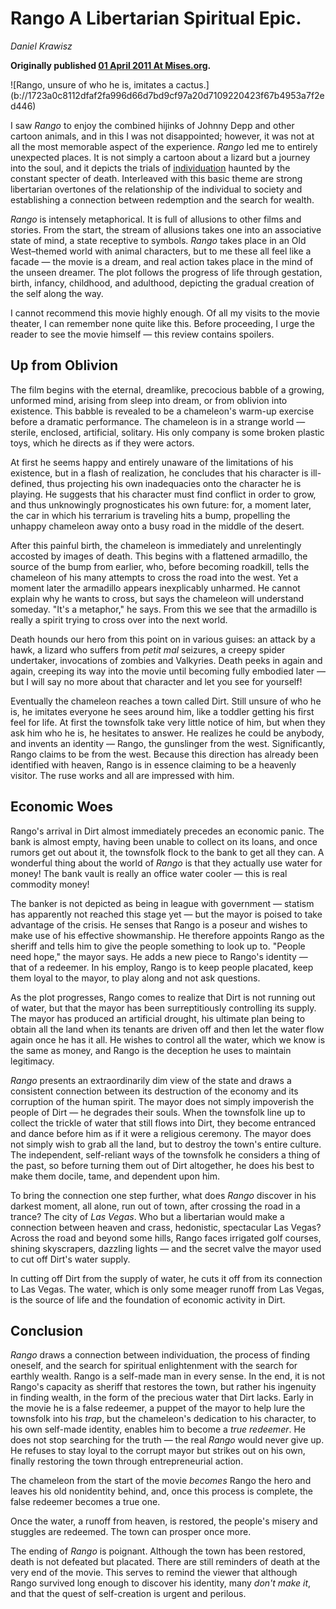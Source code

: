 # Rango A Libertarian Spiritual Epic.

_Daniel Krawisz_

**Originally published [01 April 2011 At Mises.org](https://mises.org/library/rango-libertarian-spiritual-epic).**

<div class="my-4 text-center">![Rango, unsure of who he is, imitates a cactus.](b://1723a0c8112dfaf2fa996d66d7bd9cf97a20d7109220423f67b4953a7f2ed446)</div>

I saw *Rango* to enjoy the combined hijinks of Johnny Depp and other cartoon animals, and in this I was not disappointed; however, it
was not at all the most memorable aspect of the experience. *Rango* led me to entirely unexpected places. It is not simply a cartoon about a lizard but a journey into the soul, and it depicts the trials of [individuation](https://en.wikipedia.org/wiki/Individuation) haunted by the
constant specter of death. Interleaved with this basic theme are strong libertarian overtones of the relationship of the individual to society and establishing a connection between redemption and the search for wealth.

*Rango* is intensely metaphorical. It is full of allusions to other films and stories. From the start, the stream of allusions takes one into an associative state of mind, a state receptive to symbols. *Rango* takes place in an Old West–themed world with animal characters, but to me these all feel like a facade — the movie is a dream, and real action takes place in the mind of the unseen dreamer. The plot follows the progress of life through gestation, birth, infancy, childhood, and adulthood, depicting the gradual creation of the self along the way.

I cannot recommend this movie highly enough. Of all my visits to the movie theater, I can remember none quite like this. Before proceeding, I urge the reader to see the movie himself — this review contains spoilers.

## Up from Oblivion

The film begins with the eternal, dreamlike, precocious babble of a growing, unformed mind, arising from sleep into dream, or from oblivion into existence. This babble is revealed to be a chameleon's warm-up exercise before a dramatic performance. The chameleon is in a strange world — sterile, enclosed, artificial, solitary. His only company is some broken plastic toys, which he directs as if they were actors.

At first he seems happy and entirely unaware of the limitations of his existence, but in a flash of realization, he concludes that his character is ill-defined, thus projecting his own inadequacies onto the character he is playing. He suggests that his character must find conflict in order to grow, and thus unknowingly prognosticates his own future: for, a moment later, the car in which his terrarium is traveling hits a bump, propelling the unhappy chameleon away onto a busy road in the middle of the desert.

After this painful birth, the chameleon is immediately and unrelentingly accosted by images of death. This begins with a flattened armadillo, the source of the bump from earlier, who, before becoming roadkill, tells the chameleon of his many attempts to cross the road into the west. Yet a moment later the armadillo appears inexplicably unharmed. He cannot explain why he wants to cross, but says the chameleon will understand someday. "It's a metaphor," he says. From this we see that the armadillo is really a spirit trying to cross over into the next world.	

Death hounds our hero from this point on in various guises: an attack by a hawk, a lizard who suffers from *petit mal* seizures, a creepy spider undertaker, invocations of zombies and Valkyries. Death peeks in again and again, creeping its way into the movie until becoming fully embodied later — but I will say no more about that character and let you see for yourself!

Eventually the chameleon reaches a town called Dirt. Still unsure of who he is, he imitates everyone he sees around him, like a toddler getting his first feel for life. At first the townsfolk take very little notice of him, but when they ask him who he is, he hesitates to answer. He realizes he could be anybody, and invents an identity — Rango, the gunslinger from the west. Significantly, Rango claims to be from the west. Because this direction has already been identified with heaven, Rango is in essence claiming to be a heavenly visitor. The ruse works and all are impressed with him.

## Economic Woes

Rango's arrival in Dirt almost immediately precedes an economic panic. The bank is almost empty, having been unable to collect on its loans, and once rumors get out about it, the townsfolk flock to the bank to get all they can. A wonderful thing about the world of *Rango* is that they actually use water for money! The bank vault is really an office water cooler — this is real commodity money!

The banker is not depicted as being in league with government — statism has apparently not reached this stage yet — but the mayor is poised to take advantage of the crisis. He senses that Rango is a poseur and wishes to make use of his effective showmanship. He therefore appoints Rango as the sheriff and tells him to give the people something to look up to. "People need hope," the mayor says. He adds a new piece to Rango's identity — that of a redeemer. In his employ, Rango is to keep people placated, keep them loyal to the mayor, to play along and not ask questions.

As the plot progresses, Rango comes to realize that Dirt is not running out of water, but that the mayor has been surreptitiously controlling its supply. The mayor has produced an artificial drought, his ultimate plan being to obtain all the land when its tenants are driven off and then let the water flow again once he has it all. He wishes to control all the water, which we know is the same as money, and Rango is the deception he uses to maintain legitimacy.

*Rango* presents an extraordinarily dim view of the state and draws a consistent connection between its destruction of the economy and its corruption of the human spirit. The mayor does not simply impoverish the people of Dirt — he degrades their souls. When the townsfolk line up to collect the trickle of water that still flows into Dirt, they become entranced and dance before him as if it were a religious ceremony. The mayor does not simply wish to grab all the land, but to destroy the town's entire culture. The independent, self-reliant ways of the townsfolk he considers a thing of the past, so before turning them out of Dirt altogether, he does his best to make them docile, tame, and dependent upon him.

To bring the connection one step further, what does *Rango* discover in his darkest moment, all alone, run out of town, after crossing the road in a trance? The city of *Las Vegas*. Who but a libertarian would make a connection between heaven and crass, hedonistic, spectacular Las Vegas? Across the road and beyond some hills, Rango faces irrigated golf courses, shining skyscrapers, dazzling lights — and the secret valve the mayor used to cut off Dirt's water supply.

In cutting off Dirt from the supply of water, he cuts it off from its connection to Las Vegas. The water, which is only some meager runoff from Las Vegas, is the source of life and the foundation of economic activity in Dirt.

## Conclusion

*Rango* draws a connection between individuation, the process of finding oneself, and the search for spiritual enlightenment with the search for earthly wealth. Rango is a self-made man in every sense. In the end, it is not Rango's capacity as sheriff that restores the town, but rather his ingenuity in finding wealth, in the form of the precious water that Dirt lacks. Early in the movie he is a false redeemer, a puppet of the mayor to help lure the townsfolk into his *trap*, but the chameleon's dedication to his character, to his own self-made identity, enables him to become a *true redeemer*. He does not stop searching for the truth — the real *Rango* would never give up. He refuses to stay loyal to the corrupt mayor but strikes out on his own, finally restoring the town through entrepreneurial action.

The chameleon from the start of the movie *becomes* Rango the hero and leaves his old nonidentity behind, and, once this process is complete, the false redeemer becomes a true one.

Once the water, a runoff from heaven, is restored, the people's misery and stuggles are redeemed. The town can prosper once more.

The ending of *Rango* is poignant. Although the town has been restored, death is not defeated but placated. There are still reminders of death at the very end of the movie. This serves to remind the viewer that although Rango survived long enough to discover his identity, many *don't make it*, and that the quest of self-creation is urgent and perilous.
